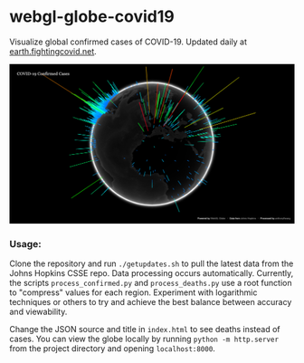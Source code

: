 # webgl-globe-covid19
Visualize global confirmed cases of COVID-19. Updated daily at [earth.fightingcovid.net](https://earth.fightingcovid.net).

![screenshot](screenshot.png)

### Usage:

Clone the repository and run `./getupdates.sh` to pull the latest data from the Johns Hopkins CSSE repo. Data processing occurs automatically. Currently, the scripts `process_confirmed.py` and `process_deaths.py` use a root function to "compress" values for each region. Experiment with logarithmic techniques or others to try and achieve the best balance between accuracy and viewability.

Change the JSON source and title in `index.html` to see deaths instead of cases. You can view the globe locally by running `python -m http.server` from the project directory and opening `localhost:8000`.